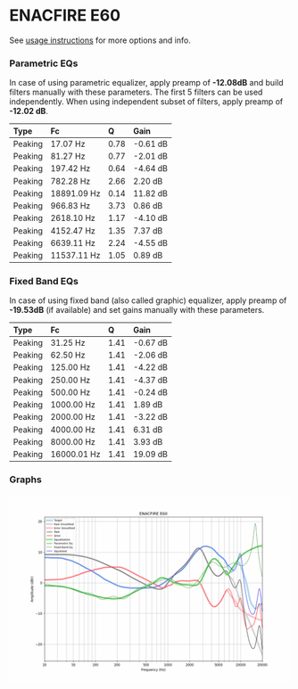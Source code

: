 # ENACFIRE E60
See [usage instructions](https://github.com/jaakkopasanen/AutoEq#usage) for more options and info.

### Parametric EQs
In case of using parametric equalizer, apply preamp of **-12.08dB** and build filters manually
with these parameters. The first 5 filters can be used independently.
When using independent subset of filters, apply preamp of **-12.02 dB**.

| Type    | Fc          |    Q | Gain     |
|:--------|:------------|:-----|:---------|
| Peaking | 17.07 Hz    | 0.78 | -0.61 dB |
| Peaking | 81.27 Hz    | 0.77 | -2.01 dB |
| Peaking | 197.42 Hz   | 0.64 | -4.64 dB |
| Peaking | 782.28 Hz   | 2.66 | 2.20 dB  |
| Peaking | 18891.09 Hz | 0.14 | 11.82 dB |
| Peaking | 966.83 Hz   | 3.73 | 0.86 dB  |
| Peaking | 2618.10 Hz  | 1.17 | -4.10 dB |
| Peaking | 4152.47 Hz  | 1.35 | 7.37 dB  |
| Peaking | 6639.11 Hz  | 2.24 | -4.55 dB |
| Peaking | 11537.11 Hz | 1.05 | 0.89 dB  |

### Fixed Band EQs
In case of using fixed band (also called graphic) equalizer, apply preamp of **-19.53dB**
(if available) and set gains manually with these parameters.

| Type    | Fc          |    Q | Gain     |
|:--------|:------------|:-----|:---------|
| Peaking | 31.25 Hz    | 1.41 | -0.67 dB |
| Peaking | 62.50 Hz    | 1.41 | -2.06 dB |
| Peaking | 125.00 Hz   | 1.41 | -4.22 dB |
| Peaking | 250.00 Hz   | 1.41 | -4.37 dB |
| Peaking | 500.00 Hz   | 1.41 | -0.24 dB |
| Peaking | 1000.00 Hz  | 1.41 | 1.89 dB  |
| Peaking | 2000.00 Hz  | 1.41 | -3.22 dB |
| Peaking | 4000.00 Hz  | 1.41 | 6.31 dB  |
| Peaking | 8000.00 Hz  | 1.41 | 3.93 dB  |
| Peaking | 16000.01 Hz | 1.41 | 19.09 dB |

### Graphs
![](./ENACFIRE%20E60.png)